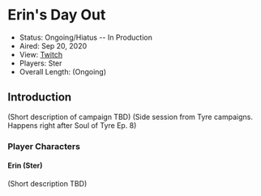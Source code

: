 # Erin's Day Out

* Status: Ongoing/Hiatus -- In Production
* Aired: Sep 20, 2020
* View: [Twitch](https://www.twitch.tv/videos/762304176)
* Players: Ster
* Overall Length: (Ongoing)

## Introduction

(Short description of campaign TBD)
(Side session from Tyre campaigns. Happens right after Soul of Tyre Ep. 8)

### Player Characters

#### Erin (Ster)

(Short description TBD)
